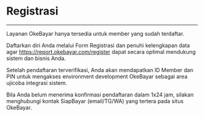 # Registrasi

---
Layanan OkeBayar hanya tersedia untuk member yang sudah terdaftar.

Daftarkan diri Anda melalui Form Registrasi dan penuhi kelengkapan data agar https://report.okebayar.com/register dapat secara optimal mendukung sistem dan bisnis Anda.

Setelah pendaftaran terverifikasi, Anda akan mendapatkan ID Member dan PIN untuk mengakses environment development OkeBayar sebagai area ujicoba integrasi sistem.

Bila Anda belum menerima konfirmasi pendaftaran dalam 1x24 jam, silakan menghubungi kontak SiapBayar (email/TG/WA) yang tertera pada situs OkeBayar.